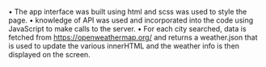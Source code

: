 •	The app interface was built using html and scss was used to style the page.
•	knowledge of API was used and incorporated into the code using JavaScript to make calls to the server.
•	For each city searched, data is fetched from https://openweathermap.org/ and returns a weather.json that is used to update the various innerHTML and the weather info is then displayed on the screen.
